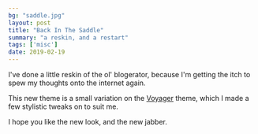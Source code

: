 ```yaml
---
bg: "saddle.jpg"
layout: post
title: "Back In The Saddle"
summary: "a reskin, and a restart"
tags: ['misc']
date: 2019-02-19
---
```


I've done a little reskin of the ol' blogerator, because I'm getting the itch to spew my thoughts onto the internet again. 

This new theme is a small variation on the [Voyager](https://github.com/redVi/voyager) theme, which I made a few stylistic tweaks on to suit me. 

I hope you like the new look, and the new jabber. 